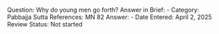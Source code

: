 Question: Why do young men go forth?
Answer in Brief: -
 Category: Pabbajja
Sutta References: MN 82
Answer: -
Date Entered: April 2, 2025
Review Status: Not started